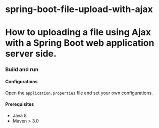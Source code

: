 # spring-boot-file-upload-with-ajax


# How to uploading a file using Ajax with a Spring Boot web application server side.

### Build and run

#### Configurations

Open the `application.properties` file and set your own configurations.

#### Prerequisites

- Java 8
- Maven > 3.0
